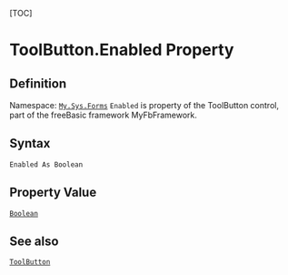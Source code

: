 [TOC]
# ToolButton.Enabled Property

## Definition
Namespace: [`My.Sys.Forms`](My.Sys.Forms.md)
`Enabled` is property of the ToolButton control, part of the freeBasic framework MyFbFramework.
## Syntax
```freeBasic
Enabled As Boolean
```
## Property Value
[`Boolean`]("https://www.freebasic.net/wiki/KeyPgBoolean")
## See also
[`ToolButton`](ToolButton.md)
